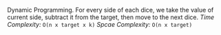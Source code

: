 Dynamic Programming.
For every side of each dice, we take the value of current side, subtract it from the target, then move to the next dice.
*Time Complexity:* `O(n x target x k)`
*Spcae Complexity:* `O(n x target)`